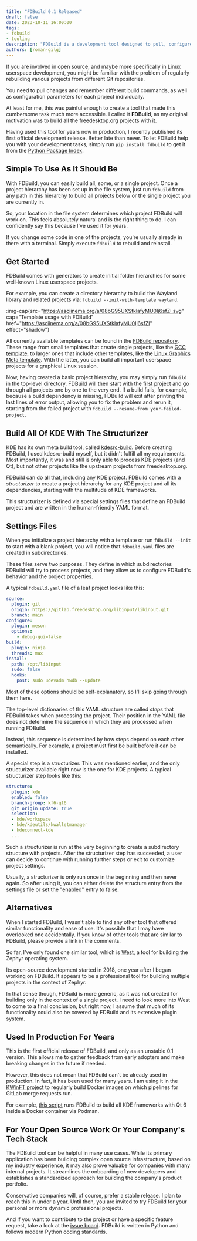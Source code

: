 ```yaml
---
title: "FDBuild 0.1 Released"
draft: false
date: 2023-10-11 16:00:00
tags:
- fdbuild
- tooling
description: "FDBuild is a development tool designed to pull, configure, and build multiple projects with a single command. It is now available in its initial release. Read on to learn how to make use of it."
authors: [roman-gilg]
---
```

If you are involved in open source, and maybe more specifically in Linux userspace development, you might be familiar with the problem of regularly rebuilding various projects from different Git repositories.

You need to pull changes and remember different build commands, as well as configuration parameters for each project individually.

At least for me, this was painful enough to create a tool that made this cumbersome task much more accessible. I called it **FDBuild**, as my original motivation was to build all the freedesktop.org projects with it.

Having used this tool for years now in production, I recently published its first official development release. Better late than never. To let FDBuild help you with your development tasks, simply run `pip install fdbuild` to get it from the [Python Package Index](https://pypi.org/project/fdbuild/).

## Simple To Use As It Should Be

With FDBuild, you can easily build all, some, or a single project. Once a project hierarchy has been set up in the file system, just run `fdbuild` from any path in this hierarchy to build all projects below or the single project you are currently in.

So, your location in the file system determines which project FDBuild will work on. This feels absolutely natural and is the right thing to do. I can confidently say this because I've used it for years.

If you change some code in one of the projects, you're usually already in there with a terminal. Simply execute `fdbuild` to rebuild and reinstall.

## Get Started

FDBuild comes with generators to create initial folder hierarchies for some well-known Linux userspace projects.

For example, you can create a directory hierarchy to build the Wayland library and related projects via: `fdbuild --init-with-template wayland`.

:img-cap{src="https://asciinema.org/a/08bG95UXStklafyMU0Ij6sfZl.svg" cap="Template usage with FDBuild" href="https://asciinema.org/a/08bG95UXStklafyMU0Ij6sfZl" effect="shadow"}

All currently available templates can be found in the [FDBuild repository](https://gitlab.com/kwinft/fdbuild/-/blob/master/fdbuild/templates/). These range from small templates that create single projects, like the [GCC template](https://gitlab.com/kwinft/fdbuild/-/blob/master/fdbuild/templates/gcc.yaml), to larger ones that include other templates, like the [Linux Graphics Meta template](https://gitlab.com/kwinft/fdbuild/-/blob/master/fdbuild/templates/linux-graphics-meta.yaml). With the latter, you can build all important userspace projects for a graphical Linux session.

Now, having created a basic project hierarchy, you may simply run `fdbuild` in the top-level directory. FDBuild will then start with the first project and go through all projects one by one to the very end. If a build fails, for example, because a build dependency is missing, FDBuild will exit after printing the last lines of error output, allowing you to fix the problem and rerun it, starting from the failed project with `fdbuild --resume-from your-failed-project`.

## Build All Of KDE With The Structurizer

KDE has its own meta build tool, called [kdesrc-build](https://apps.kde.org/de/kdesrc_build/). Before creating FDBuild, I used kdesrc-build myself, but it didn't fulfill all my requirements. Most importantly, it was and still is only able to process KDE projects (and Qt), but not other projects like the upstream projects from freedesktop.org.

FDBuild can do all that, including any KDE project. FDBuild comes with a *structurizer* to create a project hierarchy for any KDE project and all its dependencies, starting with the multitude of KDE frameworks.

This structurizer is defined via special settings files that define an FDBuild project and are written in the human-friendly YAML format.

## Settings Files

When you initialize a project hierarchy with a template or run `fdbuild --init` to start with a blank project, you will notice that `fdbuild.yaml` files are created in subdirectories.

These files serve two purposes. They define in which subdirectories FDBuild will try to process projects, and they allow us to configure FDBuild's behavior and the project properties.

A typical `fdbuild.yaml` file of a leaf project looks like this:

```yaml
source:
  plugin: git
  origin: https://gitlab.freedesktop.org/libinput/libinput.git
  branch: main
configure:
  plugin: meson
  options:
    - debug-gui=false
build:
  plugin: ninja
  threads: max
install:
  path: /opt/libinput
  sudo: false
  hooks:
    post: sudo udevadm hwdb --update
```

Most of these options should be self-explanatory, so I'll skip going through them here.

The top-level dictionaries of this YAML structure are called *steps* that FDBuild takes when processing the project. Their position in the YAML file does not determine the sequence in which they are processed when running FDBuild.

Instead, this sequence is determined by how steps depend on each other semantically. For example, a project must first be built before it can be installed.

A special step is a structurizer. This was mentioned earlier, and the only structurizer available right now is the one for KDE projects. A typical structurizer step looks like this:

```yaml
structure:
  plugin: kde
  enabled: false
  branch-group: kf6-qt6
  git origin update: true
  selection:
  - kde/workspace
  - kde/kdeutils/kwalletmanager
  - kdeconnect-kde
  ...
```

Such a structurizer is run at the very beginning to create a subdirectory structure with projects. After the structurizer step has succeeded, a user can decide to continue with running further steps or exit to customize project settings.

Usually, a structurizer is only run once in the beginning and then never again. So after using it, you can either delete the structure entry from the settings file or set the "enabled" entry to false.

## Alternatives
When I started FDBuild, I wasn't able to find any other tool that offered similar functionality and ease of use. It's possible that I may have overlooked one accidentally. If you know of other tools that are similar to FDBuild, please provide a link in the comments.

So far, I've only found one similar tool, which is [West](https://docs.zephyrproject.org/latest/develop/west/index.html), a tool for building the Zephyr operating system.

Its open-source development started in 2018, one year after I began working on FDBuild. It appears to be a professional tool for building multiple projects in the context of Zephyr.

In that sense though, FDBuild is more generic, as it was not created for building only in the context of a single project. I need to look more into West to come to a final conclusion, but right now, I assume that much of its functionality could also be covered by FDBuild and its extensive plugin system.

## Used In Production For Years
This is the first official release of FDBuild, and only as an unstable 0.1 version. This allows me to gather feedback from early adopters and make breaking changes in the future if needed.

However, this does not mean that FDBuild can't be already used in production. In fact, it has been used for many years. I am using it in the [KWinFT project](https://gitlab.com/kwinft/) to regularly build Docker images on which pipelines for GitLab merge requests run.

For example, [this script](https://gitlab.com/kwinft/ci-images/-/blob/1686c2fb721d8feb154120d3e4333bada78ff4e9/archlinux/frameworks-master.sh) runs FDBuild to build all KDE frameworks with Qt 6 inside a Docker container via Podman.

## For Your Open Source Work Or Your Company's Tech Stack
The FDBuild tool can be helpful in many use cases. While its primary application has been building complex open source infrastructure, based on my industry experience, it may also prove valuabe for companies with many internal projects. It streamlines the onboarding of new developers and establishes a standardized approach for building the company's product portfolio.

Conservative companies will, of course, prefer a stable release. I plan to reach this in under a year. Until then, you are invited to try FDBuild for your personal or more dynamic professional projects.

And if you want to contribute to the project or have a specific feature request, take a look at the [issue board](https://gitlab.com/kwinft/fdbuild/-/issues). FDBuild is written in Python and follows modern Python coding standards.
